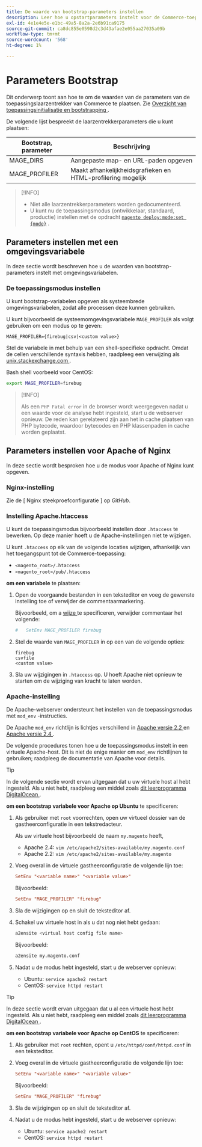 ```yaml
---
title: De waarde van bootstrap-parameters instellen
description: Leer hoe u opstartparameters instelt voor de Commerce-toepassing.
exl-id: 4e1e4e5e-e1bc-49a5-8a2a-2e6b91ca9175
source-git-commit: ca8dc855e0598d2c3d43afae2e055aa27035a09b
workflow-type: tm+mt
source-wordcount: '568'
ht-degree: 1%

---
```


# Parameters Bootstrap

Dit onderwerp toont aan hoe te om de waarden van de parameters van de toepassingslaarzentrekker van Commerce te plaatsen. Zie [ Overzicht van toepassingsinitialisatie en bootstrapping ](initialization.md).

De volgende lijst bespreekt de laarzentrekkerparameters die u kunt plaatsen:

| Bootstrap, parameter | Beschrijving |
| ------------------- | -------------------------------------------- |
| MAGE_DIRS | Aangepaste map- en URL-paden opgeven |
| MAGE_PROFILER | Maakt afhankelijkheidsgrafieken en HTML-profilering mogelijk |

>[!INFO]
>
>- Niet alle laarzentrekkerparameters worden gedocumenteerd.
>- U kunt nu de toepassingsmodus (ontwikkelaar, standaard, productie) instellen met de opdracht [`magento deploy:mode:set {mode}`](../cli/set-mode.md) .

## Parameters instellen met een omgevingsvariabele

In deze sectie wordt beschreven hoe u de waarden van bootstrap-parameters instelt met omgevingsvariabelen.

### De toepassingsmodus instellen

U kunt bootstrap-variabelen opgeven als systeembrede omgevingsvariabelen, zodat alle processen deze kunnen gebruiken.

U kunt bijvoorbeeld de systeemomgevingsvariabele `MAGE_PROFILER` als volgt gebruiken om een modus op te geven:

```
MAGE_PROFILER={firebug|csv|<custom value>}
```

Stel de variabele in met behulp van een shell-specifieke opdracht. Omdat de cellen verschillende syntaxis hebben, raadpleeg een verwijzing als [ unix.stackexchange.com ][unix-stackx].

Bash shell voorbeeld voor CentOS:

```bash
export MAGE_PROFILER=firebug
```

>[!INFO]
>
>Als een `PHP Fatal error` in de browser wordt weergegeven nadat u een waarde voor de analyse hebt ingesteld, start u de webserver opnieuw. De reden kan gerelateerd zijn aan het in cache plaatsen van PHP bytecode, waardoor bytecodes en PHP klassenpaden in cache worden geplaatst.

## Parameters instellen voor Apache of Nginx

In deze sectie wordt besproken hoe u de modus voor Apache of Nginx kunt opgeven.

### Nginx-instelling

Zie de [ Nginx steekproefconfiguratie ] op _GitHub_.

### Instelling Apache.htaccess

U kunt de toepassingsmodus bijvoorbeeld instellen door `.htaccess` te bewerken. Op deze manier hoeft u de Apache-instellingen niet te wijzigen.

U kunt `.htaccess` op elk van de volgende locaties wijzigen, afhankelijk van het toegangspunt tot de Commerce-toepassing:

- `<magento_root>/.htaccess`
- `<magento_root>/pub/.htaccess`

**om een variabele** te plaatsen:

1. Open de voorgaande bestanden in een teksteditor en voeg de gewenste instelling toe of verwijder de commentaarmarkering.

   Bijvoorbeeld, om a [ wijze ](application-modes.md) te specificeren, verwijder commentaar het volgende:

   ```conf
   #   SetEnv MAGE_PROFILER firebug
   ```

1. Stel de waarde van `MAGE_PROFILER` in op een van de volgende opties:

   ```
   firebug
   csvfile
   <custom value>
   ```

1. Sla uw wijzigingen in `.htaccess` op. U hoeft Apache niet opnieuw te starten om de wijziging van kracht te laten worden.

### Apache-instelling

De Apache-webserver ondersteunt het instellen van de toepassingsmodus met `mod_env` -instructies.

De Apache `mod_env` richtlijn is lichtjes verschillend in [ Apache versie 2.2 ] en [ Apache versie 2.4 ].

De volgende procedures tonen hoe u de toepassingsmodus instelt in een virtuele Apache-host. Dit is niet de enige manier om `mod_env` richtlijnen te gebruiken; raadpleeg de documentatie van Apache voor details.

>[!TIP]
>
>In de volgende sectie wordt ervan uitgegaan dat u uw virtuele host al hebt ingesteld. Als u niet hebt, raadpleeg een middel zoals [ dit leerprogramma DigitalOcean ](https://www.digitalocean.com/community/tutorials/how-to-set-up-apache-virtual-hosts-on-ubuntu-14-04-lts).

**om een bootstrap variabele voor Apache op Ubuntu** te specificeren:

1. Als gebruiker met `root` voorrechten, open uw virtueel dossier van de gastheerconfiguratie in een tekstredacteur.

   Als uw virtuele host bijvoorbeeld de naam `my.magento` heeft,

   - Apache 2.4: `vim /etc/apache2/sites-available/my.magento.conf`
   - Apache 2.2: `vim /etc/apache2/sites-available/my.magento`

1. Voeg overal in de virtuele gastheerconfiguratie de volgende lijn toe:

   ```conf
   SetEnv "<variable name>" "<variable value>"
   ```

   Bijvoorbeeld:

   ```conf
   SetEnv "MAGE_PROFILER" "firebug"
   ```

1. Sla de wijzigingen op en sluit de teksteditor af.
1. Schakel uw virtuele host in als u dat nog niet hebt gedaan:

   ```bash
   a2ensite <virtual host config file name>
   ```

   Bijvoorbeeld:

   ```bash
   a2ensite my.magento.conf
   ```

1. Nadat u de modus hebt ingesteld, start u de webserver opnieuw:

   - Ubuntu: `service apache2 restart`
   - CentOS: `service httpd restart`

>[!TIP]
>
>In deze sectie wordt ervan uitgegaan dat u al een virtuele host hebt ingesteld. Als u niet hebt, raadpleeg een middel zoals [ dit leerprogramma DigitalOcean ](https://www.digitalocean.com/community/tutorials/how-to-set-up-apache-virtual-hosts-on-centos-6).

**om een bootstrap variabele voor Apache op CentOS** te specificeren:

1. Als gebruiker met `root` rechten, opent u `/etc/httpd/conf/httpd.conf` in een teksteditor.

1. Voeg overal in de virtuele gastheerconfiguratie de volgende lijn toe:

   ```conf
   SetEnv "<variable name>" "<variable value>"
   ```

   Bijvoorbeeld:

   ```conf
   SetEnv "MAGE_PROFILER" "firebug"
   ```

1. Sla de wijzigingen op en sluit de teksteditor af.

1. Nadat u de modus hebt ingesteld, start u de webserver opnieuw:

   - Ubuntu: `service apache2 restart`
   - CentOS: `service httpd restart`

<!-- link definitions -->

[Apache versie 2.2]: https://httpd.apache.org/docs/2.2/mod/mod_env.html#setenv
[Apache versie 2.4]: https://httpd.apache.org/docs/2.4/mod/mod_env.html#setenv
[Nginx-voorbeeldconfiguratie]: https://github.com/magento/magento2/blob/2.4/nginx.conf.sample#L16
[unix-stackx]: https://unix.stackexchange.com/questions/117467/how-to-permanently-set-environmental-variables

